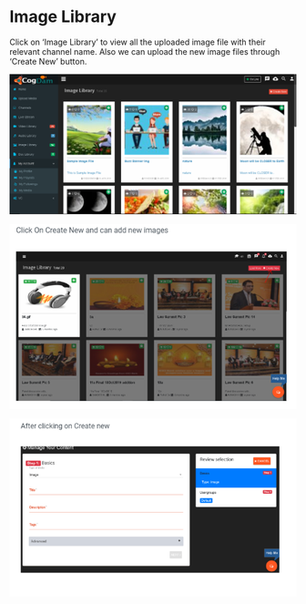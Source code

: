 # Image Library

Click on ‘Image Library’ to view all the uploaded image file with their relevant channel name. Also we can upload the new image files through ‘Create New’ button.

![](../.gitbook/assets/image%20%28107%29.png)

![](../.gitbook/assets/image%20%28116%29.png)

![](../.gitbook/assets/image%20%28173%29%20%281%29.png)

